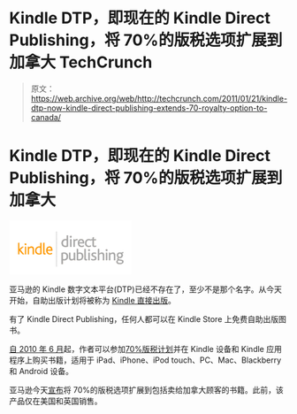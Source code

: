 # Kindle DTP，即现在的 Kindle Direct Publishing，将 70%的版税选项扩展到加拿大 TechCrunch

> 原文：<https://web.archive.org/web/http://techcrunch.com/2011/01/21/kindle-dtp-now-kindle-direct-publishing-extends-70-royalty-option-to-canada/>

# Kindle DTP，即现在的 Kindle Direct Publishing，将 70%的版税选项扩展到加拿大

![](img/5f9646631ceb2d386733432a8623267b.png)

亚马逊的 Kindle 数字文本平台(DTP)已经不存在了，至少不是那个名字。从今天开始，自助出版计划将被称为 [Kindle 直接出版](https://web.archive.org/web/20230203002511/https://kdp.amazon.com/self-publishing/signin)。

有了 Kindle Direct Publishing，任何人都可以在 Kindle Store 上免费自助出版图书。

[自 2010 年 6 月](https://web.archive.org/web/20230203002511/https://techcrunch.com/2010/06/30/amazon-introduces-70-royalty-option-for-kindle-digital-text-platform/)起，作者可以参加[70%版税计划](https://web.archive.org/web/20230203002511/https://techcrunch.com/2010/01/20/amazon-royalty-kindle-dtp/)并在 Kindle 设备和 Kindle 应用程序上购买书籍，适用于 iPad、iPhone、iPod touch、PC、Mac、Blackberry 和 Android 设备。

亚马逊今天[宣布](https://web.archive.org/web/20230203002511/http://www.businesswire.com/news/home/20110121005131/en/Amazon%E2%80%99s-Kindle-Digital-Text-Platform-Extends-70)将 70%的版税选项扩展到包括卖给加拿大顾客的书籍。此前，该产品仅在美国和英国销售。